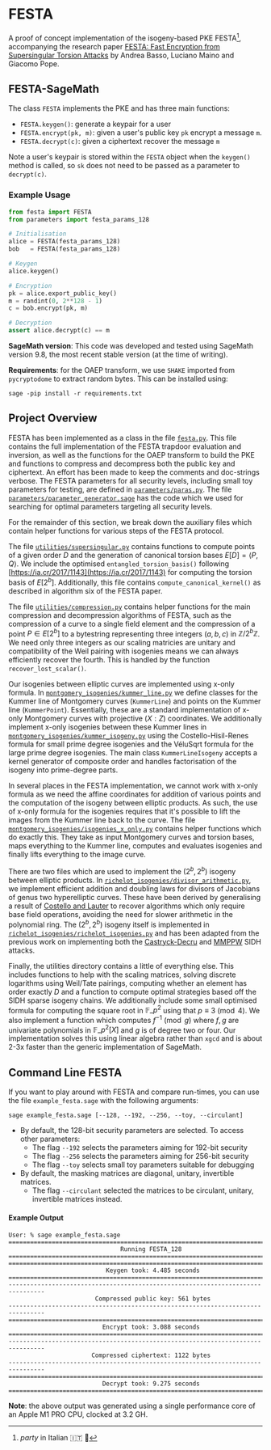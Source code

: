# FESTA 

A proof of concept implementation of the isogeny-based PKE FESTA[^1], accompanying 
the research paper 
[FESTA: Fast Encryption from Supersingular Torsion Attacks](https://eprint.iacr.org/2023/660)
by Andrea Basso, Luciano Maino and Giacomo Pope.

[^1]: *party* in Italian :it: :tada:

## FESTA-SageMath

The class `FESTA` implements the PKE and has three main functions:

- `FESTA.keygen()`: generate a keypair for a user
- `FESTA.encrypt(pk, m)`: given a user's public key `pk` encrypt a message `m`.
- `FESTA.decrypt(c)`: given a ciphertext recover the message `m`

Note a user's keypair is stored within the `FESTA` object when the `keygen()` method is called, so 
`sk` does not need to be passed as a parameter to `decrypt(c)`.

### Example Usage

```python
from festa import FESTA
from parameters import festa_params_128

# Initialisation 
alice = FESTA(festa_params_128)
bob   = FESTA(festa_params_128)

# Keygen
alice.keygen()

# Encryption
pk = alice.export_public_key()
m = randint(0, 2**128 - 1)
c = bob.encrypt(pk, m)

# Decryption
assert alice.decrypt(c) == m
```

**SageMath version**: This code was developed and tested using SageMath version 9.8, the most recent stable version (at the time of writing).

**Requirements**: for the OAEP transform, we use `SHAKE` imported from `pycryptodome` to extract random bytes. This can be installed using:
```
sage -pip install -r requirements.txt
```

## Project Overview

FESTA has been implemented as a class in the file [`festa.py`](festa.py). This file contains the full 
implementation of the FESTA trapdoor evaluation and inversion, as well as the functions for the OAEP 
transform to build the PKE and functions to compress and decompress both the public key and ciphertext. 
An effort has been made to keep the comments and doc-strings verbose. The FESTA parameters for all security 
levels, including small toy parameters for testing, are defined in [`parameters/paras.py`](parameters/params.py). 
The file [`parameters/parameter_generator.sage`](parameters/parameter_generator.sage) 
has the code which we used for searching for optimal parameters
targeting all security levels.

For the remainder of this section, we break down the auxiliary files which contain helper functions for various steps of the FESTA protocol.

The file [`utilities/supersingular.py`](utilities/supersingular.py) 
contains functions to compute points of a given 
order $D$ and the generation of canonical 
torsion bases $E[D] = \langle P, Q \rangle$. We include the optimised `entangled_torsion_basis()` following 
[https://ia.cr/2017/1143](https://ia.cr/2017/1143) for computing the torsion basis of $E[2^b]$.
Additionally, this file contains `compute_canonical_kernel()` as described in algorithm six of the 
FESTA paper. 

The file [`utilities/compression.py`](utilities/compression.py) 
contains helper functions for the main compression and decompression algorithms 
of FESTA, such as the compression of a curve to a single field element and the compression of a point $P \in E[2^b]$ to a bytestring 
representing three integers $(a,b,c)$ in $\mathbb{Z}/2^b\mathbb{Z}$. We need only three integers as our scaling matricies are unitary
and compatibility of the Weil pairing with isogenies means we can always efficiently recover the fourth. This is handled by the function
`recover_lost_scalar()`.

Our isogenies between elliptic curves are implemented using x-only formula. 
In [`montgomery_isogenies/kummer_line.py`](montgomery_isogenies/kummer_line.py) 
we define classes for the Kummer line of Montgomery curves (`KummerLine`) and points on the Kummer line (`KummerPoint`). Essentially, these are a standard 
implementation of x-only Montgomery curves with projective $(X : Z)$ coordinates. We additionally implement x-only isogenies between 
these Kummer lines in [`montgomery_isogenies/kummer_isogeny.py`](montgomery_isogenies/kummer_isogeny.py) 
using the Costello-Hisil-Renes formula for small prime degree isogenies
and the VéluSqrt formula for the large prime degree isogenies. The main class `KummerLineIsogeny` accepts a kernel generator of composite 
order and handles factorisation of the isogeny into prime-degree parts.

In several places in the FESTA implementation, we cannot work with x-only formula as we need the affine coordinates for addition of various 
points and the computation of the isogeny between elliptic products. As such, the use of x-only formula for the isogenies requires that it's 
possible to lift the images from the Kummer line back to the curve. 
The file [`montgomery_isogenies/isogenies_x_only.py`](montgomery_isogenies/isogenies_x_only.py) contains helper functions which do exactly this. They take as input Montgomery curves 
and torsion bases, maps everything to the Kummer line, computes and evaluates isogenies and finally lifts everything to the image curve.

There are two files which are used to implement the $(2^b,2^b)$ isogeny between elliptic products. In [`richelot_isogenies/divisor_arithmetic.py`](richelot_isogenies/divisor_arithmetic.py), 
we implement efficient addition and doubling laws for divisors of Jacobians of genus two hyperelliptic curves. These have been derived by generalising 
a result of [Costello and Lauter](https://eprint.iacr.org/2011/306) to recover algorithms which only require base field operations, avoiding the need 
for slower arithmetic in the polynomial ring. The $(2^b,2^b)$ isogeny itself is implemented in [`richelot_isogenies/richelot_isogenies.py`](richelot_isogenies/richelot_isogenies.py) and has 
been adapted from the previous work on implementing both the [Castryck-Decru](https://github.com/jack4818/Castryck-Decru-SageMath) and 
[MMPPW](https://github.com/Breaking-SIDH/direct-attack) SIDH attacks.

Finally, the utilities directory contains a little of everything else. This includes functions to help with the scaling matrices, 
solving discrete logarithms using Weil/Tate pairings, computing whether an element has order exactly $D$ and a function to 
compute optimal strategies based off the SIDH sparse isogeny chains. We additionally include some small optimised formula for computing the square root in $\mathbb{F}\_{p^2}$
using that $p \equiv 3 \pmod 4$. We also implement a function which computes $f^{-1} \pmod g$ where $f,g$ are univariate polynomials 
in $\mathbb{F}\_{p^2}[X]$ and $g$ is of degree two or four. 
Our implementation solves this using linear algebra rather than `xgcd` and is about 2-3x faster
than the generic implementation of SageMath.

## Command Line FESTA

If you want to play around with FESTA and compare run-times, you can use the
file `example_festa.sage` with the following arguments:

```
sage example_festa.sage [--128, --192, --256, --toy, --circulant]
```

- By default, the 128-bit security parameters are selected. To access other parameters:
  - The flag `--192` selects the parameters aiming for 192-bit security 
  - The flag `--256` selects the parameters aiming for 256-bit security 
  - The flag `--toy` selects small toy parameters suitable for debugging
- By default, the masking matrices are diagonal, unitary, invertible matrices.
  - The flag `--circulant` selected the matrices to be circulant, unitary, invertible matrices instead.

#### Example Output

```
User: % sage example_festa.sage
================================================================================
                               Running FESTA_128                                
================================================================================
================================================================================
                           Keygen took: 4.485 seconds
================================================================================
--------------------------------------------------------------------------------
                        Compressed public key: 561 bytes
--------------------------------------------------------------------------------
================================================================================
                          Encrypt took: 3.088 seconds
================================================================================
--------------------------------------------------------------------------------
                       Compressed ciphertext: 1122 bytes
--------------------------------------------------------------------------------
================================================================================
                          Decrypt took: 9.275 seconds
================================================================================
```

**Note**: the above output was generated using a single performance core of an Apple M1 PRO CPU, clocked at 3.2 GH.
